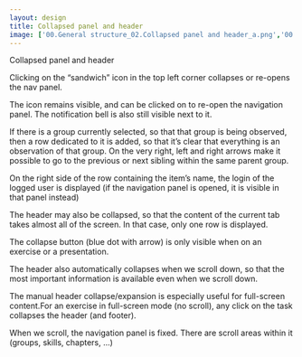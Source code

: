 ```yaml
---
layout: design
title: Collapsed panel and header
image: ['00.General structure_02.Collapsed panel and header_a.png','00.General structure_02.Collapsed panel and header_b.png', '00.General Structure_02.Collapsed panel and header_c.png']
---
```


Collapsed panel and header

Clicking on the “sandwich” icon in the top left corner collapses or re-opens the nav panel.

The icon remains visible, and can be clicked on to re-open the navigation panel. The notification bell is also still visible next to it.

If there is a group currently selected, so that that group is being observed, then a row dedicated to it is added, so that it’s clear that everything is an observation of that group. On the very right, left and right arrows make it possible to go to the previous or next sibling within the same parent group.

On the right side of the row containing the item’s name, the login of the logged user is displayed (if the navigation panel is opened, it is visible in that panel instead)

The header may also be collapsed, so that the content of the current tab takes almost all of the screen. In that case, only one row is displayed.

The collapse button (blue dot with arrow) is only visible when on an exercise or a presentation.

The header also automatically collapses when we scroll down, so that the most important information is available even when we scroll down.

The manual header collapse/expansion is especially useful for full-screen content.For an exercise in full-screen mode (no scroll), any click on the task collapses the header (and footer).

When we scroll, the navigation panel is fixed. There are scroll areas within it (groups, skills, chapters, …)
